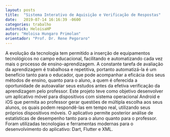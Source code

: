 ```yaml
---
layout: posts
title:  "Sistema Interativo de Aquisição e Verificação de Respostas"
date:   2019-07-14 16:16:39 -0600
categories: trabalho
autornick: HeloisaHP
autor: "Heloisa Hungaro Primolan"
orientador: "Prof. Dr. Rene Pegoraro"
---
```

A evolução da tecnologia tem permitido a inserção de equipamentos tecnológicos no campo educacional, facilitando e automatizando cada vez mais o processo de ensino-aprendizagem. A constante tarefa de avaliação da aprendizagem é trabalhosa e repetitiva, portanto automatizá-la é um benefício tanto para o educador, que pode acompanhar a eficácia dos seus métodos de ensino, quanto para o aluno, a quem é oferecida a oportunidade de autoavaliar seus estudos antes da efetiva verificação da aprendizagem pelo professor. Este projeto teve como objetivo desenvolver um aplicativo móvel para dispositivos com sistema operacional Android e iOS que permita ao professor gerar questões de múltipla escolha aos seus alunos, os quais podem respondê-las em tempo real, utilizando seus próprios dispositivos móveis. O aplicativo permite posterior análise de estatísticas de desempenho tanto para o aluno quanto para o professor. Foram utilizadas tecnologias e ferramentas modernas para o desenvolvimento do aplicativo: Dart, Flutter e XML.
